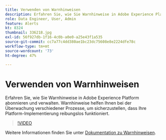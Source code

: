 ```yaml
---
title: Verwenden von Warnhinweisen
description: Erfahren Sie, wie Sie Warnhinweise in Adobe Experience Platform abonnieren und verwalten. Warnhinweise helfen Ihnen bei der Überwachung verschiedener Prozesse, um sicherzustellen, dass Ihre Platform-Implementierung reibungslos funktioniert.
role: Data Engineer, User, Admin
feature: Alerts
kt: 8324
thumbnail: 336218.jpg
exl-id: 56f927db-1f16-4c0b-a0e0-a25e43f1a535
source-git-commit: cc7a77c4dd380ae1bc23dc75608e8e2224dfe78c
workflow-type: tm+mt
source-wordcount: '73'
ht-degree: 47%

---
```


# Verwenden von Warnhinweisen

Erfahren Sie, wie Sie Warnhinweise in Adobe Experience Platform abonnieren und verwalten. Warnhinweise helfen Ihnen bei der Überwachung verschiedener Prozesse, um sicherzustellen, dass Ihre Platform-Implementierung reibungslos funktioniert.

>[!VIDEO](https://video.tv.adobe.com/v/336218?quality=12&learn=on)

Weitere Informationen finden Sie unter [Dokumentation zu Warnhinweisen](https://experienceleague.adobe.com/docs/experience-platform/observability/alerts/overview.html?lang=de).
